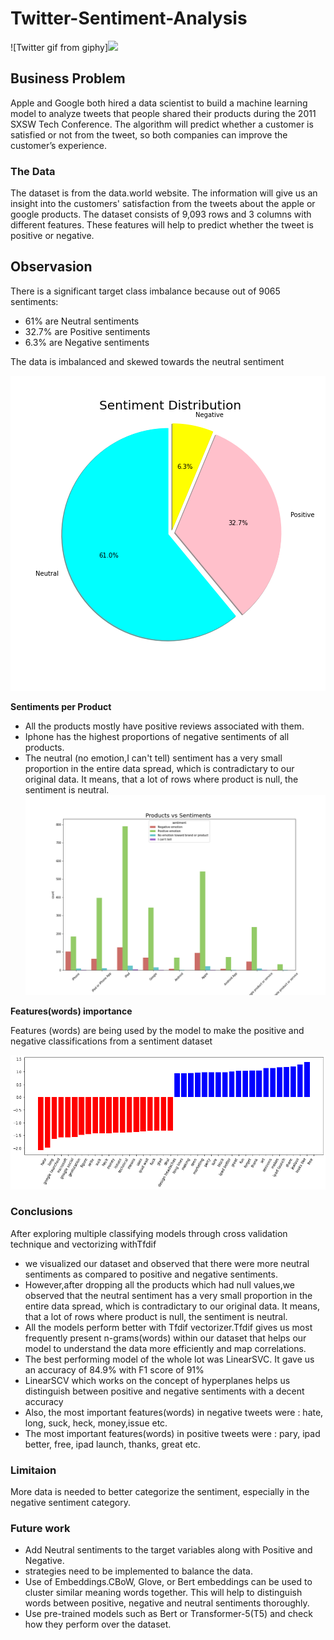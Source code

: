 # Twitter-Sentiment-Analysis

![Twitter gif from giphy]<img src="https://media.giphy.com/media/6h8jgwC3dU6vS/giphy.gif" width="900">

## Business Problem
Apple and Google both hired a data scientist to build a machine learning model to analyze tweets that people shared their products during the 2011 SXSW Tech Conference. The algorithm will predict whether a customer is satisfied or not from the tweet, so both companies can improve the customer’s experience.

### The Data

The dataset is from the data.world website. The information will give us an insight into the customers' satisfaction from the tweets about the apple or google products. The dataset consists of 9,093 rows and 3 columns with different features. These features will help to predict whether the tweet is positive or negative.

## Observasion

There is a significant target class imbalance because out of 9065 sentiments:
- 61% are Neutral sentiments
- 32.7% are Positive sentiments
- 6.3% are Negative sentiments

The data is imbalanced and skewed towards the neutral sentiment

![](images/Sentiment%20Distribution.png)

**Sentiments per Product**
 * All the products mostly have positive reviews associated with them.
 * Iphone has the highest proportions of negative sentiments of all products.
 * The neutral (no emotion,I can't tell) sentiment has a very small proportion in the entire data spread, which is contradictary to our original data. It means, that a lot of rows where product is null, the sentiment is neutral.
![](images/Products%20Count.png)

**Features(words) importance**

Features (words) are being used by the model to make the positive and negative classifications from a sentiment dataset

![](images/feature.png)


### Conclusions

After exploring multiple classifying models through cross validation technique and vectorizing withTfdif

 * we visualized our dataset and observed that there were more neutral sentiments as compared to positive and negative sentiments.
 * However,after dropping all the products which had null values,we observed that the neutral sentiment has a very small proportion in the entire data spread, which is contradictary to our original data. It means, that a lot of rows where product is null, the sentiment is neutral.
 * All the models perform better with Tfdif vectorizer.Tfdif gives us most frequently present n-grams(words) within our dataset that helps our model to understand the data more efficiently and map correlations.
 * The best performing model of the whole lot was LinearSVC. It gave us an accuracy of 84.9% with F1 score of 91%
 * LinearSCV which works on the concept of hyperplanes helps us distinguish between positive and negative sentiments with a decent accuracy
 * Also, the most important features(words) in negative tweets were : hate, long, suck, heck, money,issue etc.
 * The most important features(words) in positive tweets were : pary, ipad better, free, ipad launch, thanks, great etc.



### Limitaion
More data is needed to better categorize the sentiment, especially in the negative sentiment category.

### Future work
- Add Neutral sentiments to the target variables along with Positive and Negative. 
- strategies need to be implemented to balance the data.
- Use of Embeddings.CBoW, Glove, or Bert embeddings can be used to cluster similar meaning words together. This will help to distinguish words between positive, negative and neutral sentiments thoroughly.
- Use pre-trained models such as Bert or Transformer-5(T5) and check how they perform over the dataset.